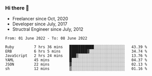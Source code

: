 ### Hi there 👋

- Freelancer since Oct, 2020
- Developer since July, 2017
- Structral Engineer since July, 2012

<!--START_SECTION:waka-->

```text
From: 01 June 2022 - To: 08 June 2022

Ruby         7 hrs 36 mins   ███████████░░░░░░░░░░░░░░   43.39 %
ERB          6 hrs 5 mins    ████████▓░░░░░░░░░░░░░░░░   34.74 %
JavaScript   2 hrs 24 mins   ███▒░░░░░░░░░░░░░░░░░░░░░   13.76 %
YAML         45 mins         █░░░░░░░░░░░░░░░░░░░░░░░░   04.37 %
JSON         22 mins         ▓░░░░░░░░░░░░░░░░░░░░░░░░   02.13 %
sh           12 mins         ▒░░░░░░░░░░░░░░░░░░░░░░░░   01.16 %
```

<!--END_SECTION:waka-->
